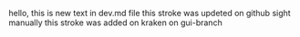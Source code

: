 hello,  this is new text in dev.md file
this stroke was updeted on github sight manually
this stroke was added on kraken on gui-branch